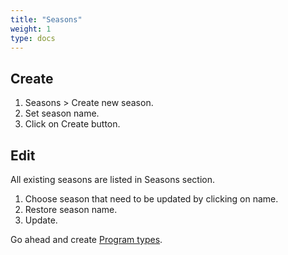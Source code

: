 ```yaml
---
title: "Seasons"
weight: 1
type: docs
---
```


## Create

1. Seasons > Create new season.
2. Set season name.
3. Click on Create button.

## Edit

All existing seasons are listed in Seasons section.

1. Choose season that need to be updated by clicking on name.
2. Restore season name.
3. Update.

Go ahead and create [Program types](programTypes.md).
